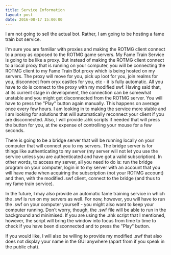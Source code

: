 ```yaml
---
title: Service Information
layout: post
date: 2016-08-17 15:00:00
---
```


I am not going to sell the actual bot. Rather, I am going to be hosting a fame train bot service. 

I'm sure you are familiar with proxies and making the ROTMG client connect to a proxy as opposed to the ROTMG game servers. My Fame Train Service is going to be like a proxy. But instead of making the ROTMG client connect to a local proxy that is running on your computer, you will be connecting the ROTMG client to my Fame Train Bot proxy which is being hosted on my servers. The proxy will move for you, pick up loot for you, join realms for you, disconnect from oryx castles for you, etc - it is fully automatic. All you have to do is connect to the proxy with my modified swf. Having said that, at its current stage in development, the connection can be somewhat unstable and you might get disconnected from the ROTMG server. You will have to press the "Play" button again manually. This happens on average once every few hours. I am looking in to making the service more stable and I am looking for solutions that will automatically reconnect your client if you are disconnected. Also, I will provide .ahk scripts if needed that will press the button for you, at the expense of controlling your mouse for a few seconds.

There is going to be a bridge server that will be running locally on your computer that will connect you to my servers. The bridge server is for things like authenticating to my server (my server will not let you use the service unless you are authenticated and have got a valid subscription). In other words, to access my server, all you need to do is: run the bridge program on your computer, login in to my server with an account that you will have made when acquiring the subscription (not your ROTMG account) and then, with the modified .swf client, connect to the bridge (and thus to my fame train service).

In the future, I may also provide an automatic fame training service in which the .swf is run on my servers as well. For now, however, you will have to run the .swf on your computer yourself - you might also want to keep your computer running. Don't worry, though, the .swf file will be able to run in the background and minimised. If you are using the .ahk script that I mentioned, however, the script will bring the window into focus from time to time to check if you have been disconnected and to press the "Play" button.

If you would like, I will also be willing to provide my modified .swf that also does not display your name in the GUI anywhere (apart from if you speak in the public chat).